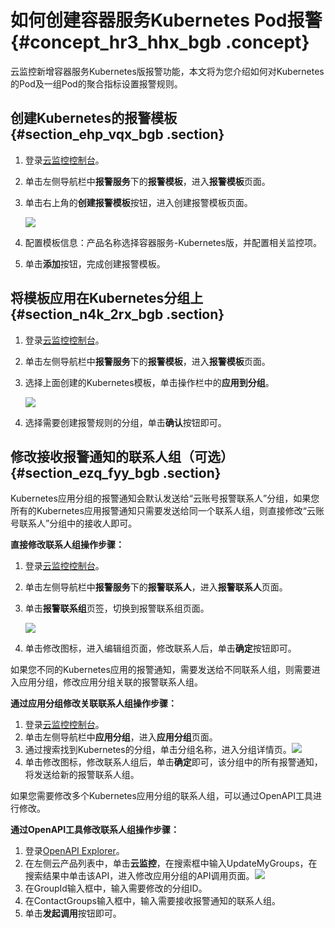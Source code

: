 # 如何创建容器服务Kubernetes Pod报警 {#concept_hr3_hhx_bgb .concept}

云监控新增容器服务Kubernetes版报警功能，本文将为您介绍如何对Kubernetes的Pod及一组Pod的聚合指标设置报警规则。

## 创建Kubernetes的报警模板 {#section_ehp_vqx_bgb .section}

1.  登录[云监控控制台](https://cms-intl.console.aliyun.com)。
2.  单击左侧导航栏中**报警服务**下的**报警模板**，进入**报警模板**页面。
3.  单击右上角的**创建报警模板**按钮，进入创建报警模板页面。

    ![](http://static-aliyun-doc.oss-cn-hangzhou.aliyuncs.com/assets/img/78698/154684754434067_zh-CN.png)

4.  配置模板信息：产品名称选择容器服务-Kubernetes版，并配置相关监控项。
5.  单击**添加**按钮，完成创建报警模板。

## 将模板应用在Kubernetes分组上 {#section_n4k_2rx_bgb .section}

1.  登录[云监控控制台](https://cms-intl.console.aliyun.com)。
2.  单击左侧导航栏中**报警服务**下的**报警模板**，进入**报警模板**页面。
3.  选择上面创建的Kubernetes模板，单击操作栏中的**应用到分组**。

    ![](http://static-aliyun-doc.oss-cn-hangzhou.aliyuncs.com/assets/img/78698/154684754434071_zh-CN.png)

4.  选择需要创建报警规则的分组，单击**确认**按钮即可。

## 修改接收报警通知的联系人组（可选） {#section_ezq_fyy_bgb .section}

Kubernetes应用分组的报警通知会默认发送给“云账号报警联系人”分组，如果您所有的Kubernetes应用报警通知只需要发送给同一个联系人组，则直接修改“云账号联系人”分组中的接收人即可。

**直接修改联系人组操作步骤：**

1.  登录[云监控控制台](https://cms-intl.console.aliyun.com)。
2.  单击左侧导航栏中**报警服务**下的**报警联系人**，进入**报警联系人**页面。
3.  单击**报警联系组**页签，切换到报警联系组页面。

    ![](http://static-aliyun-doc.oss-cn-hangzhou.aliyuncs.com/assets/img/78698/154684754434072_zh-CN.png)

4.  单击修改图标，进入编辑组页面，修改联系人后，单击**确定**按钮即可。

如果您不同的Kubernetes应用的报警通知，需要发送给不同联系人组，则需要进入应用分组，修改应用分组关联的报警联系人组。

**通过应用分组修改关联联系人组操作步骤：**

1.  登录[云监控控制台](https://cms-intl.console.aliyun.com)。
2.  单击左侧导航栏中**应用分组**，进入**应用分组**页面。
3.  通过搜索找到Kubernetes的分组，单击分组名称，进入分组详情页。![](http://static-aliyun-doc.oss-cn-hangzhou.aliyuncs.com/assets/img/78698/154684754434079_zh-CN.png)
4.  单击修改图标，修改联系人组后，单击**确定**即可，该分组中的所有报警通知，将发送给新的报警联系人组。

如果您需要修改多个Kubernetes应用分组的联系人组，可以通过OpenAPI工具进行修改。

**通过OpenAPI工具修改联系人组操作步骤：**

1.  登录[OpenAPI Explorer](https://api.aliyun.com)。
2.  在左侧云产品列表中，单击**云监控**，在搜索框中输入UpdateMyGroups，在搜索结果中单击该API，进入修改应用分组的API调用页面。![](http://static-aliyun-doc.oss-cn-hangzhou.aliyuncs.com/assets/img/78698/154684754434114_zh-CN.png)
3.  在GroupId输入框中，输入需要修改的分组ID。
4.  在ContactGroups输入框中，输入需要接收报警通知的联系人组。
5.  单击**发起调用**按钮即可。

